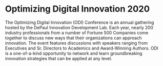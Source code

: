 # Optimizing Digital Innovation 2020

The Optimizing Digital Innovation (ODI) Conference is an annual gathering hosted by the DePaul Innovation Development Lab. Each year, nearly 200 industry professionals from a number of Fortune 500 Companies come together to discuss new ways that their organizations can approach innovation. The event features discussions with speakers ranging from Executives and Sr. Directors to Academics and Award-Winning Authors. ODI is a one-of-a-kind opportunity to network and learn groundbreaking innovation strategies that can be applied at any level.
